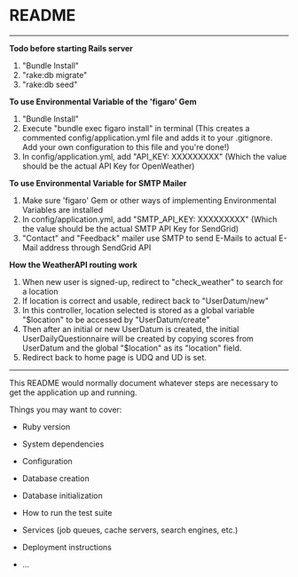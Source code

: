 # README

-----------------------------------------------------------------------------
**Todo before starting Rails server**
1. "Bundle Install"
2. "rake:db migrate"
3. "rake:db seed"

**To use Environmental Variable of the 'figaro' Gem**
1. "Bundle Install" 
2. Execute "bundle exec figaro install" in terminal
(This creates a commented config/application.yml file and adds it to your .gitignore. Add your own configuration to this file and you're done!)
3. In config/application.yml, add "API_KEY: XXXXXXXXX" (Which the value should be the actual API Key for OpenWeather)

**To use Environmental Variable for SMTP Mailer**
1. Make sure 'figaro' Gem or other ways of implementing Environmental Variables are installed
2. In config/application.yml, add "SMTP_API_KEY: XXXXXXXXX" (Which the value should be the actual SMTP API Key for SendGrid)
3. "Contact" and "Feedback" mailer use SMTP to send E-Mails to actual E-Mail address through SendGrid API

**How the WeatherAPI routing work**
1. When new user is signed-up, redirect to "check_weather" to search for a location
2. If location is correct and usable, redirect back to "UserDatum/new"
3. In this controller, location selected is stored as a global variable "$location" to be accessed by "UserDatum/create"
4. Then after an initial or new UserDatum is created, the initial UserDailyQuestionnaire will be created
by copying scores from UserDatum and the global "$location" as its "location" field.
5. Redirect back to home page is UDQ and UD is set.

-----------------------------------------------------------------------------
This README would normally document whatever steps are necessary to get the
application up and running.

Things you may want to cover:

* Ruby version

* System dependencies

* Configuration

* Database creation

* Database initialization

* How to run the test suite

* Services (job queues, cache servers, search engines, etc.)

* Deployment instructions

* ...
